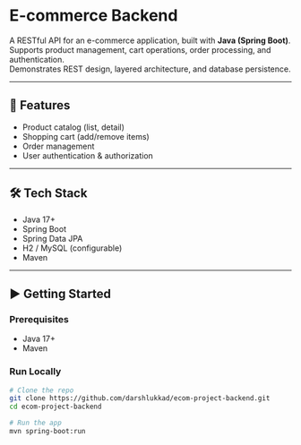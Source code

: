 # E-commerce Backend

A RESTful API for an e-commerce application, built with **Java (Spring Boot)**.  
Supports product management, cart operations, order processing, and authentication.  
Demonstrates REST design, layered architecture, and database persistence.

---

## 🚀 Features
- Product catalog (list, detail)
- Shopping cart (add/remove items)
- Order management
- User authentication & authorization

---

## 🛠️ Tech Stack
- Java 17+
- Spring Boot
- Spring Data JPA
- H2 / MySQL (configurable)
- Maven

---

## ▶️ Getting Started

### Prerequisites
- Java 17+
- Maven

### Run Locally
```bash
# Clone the repo
git clone https://github.com/darshlukkad/ecom-project-backend.git
cd ecom-project-backend

# Run the app
mvn spring-boot:run
